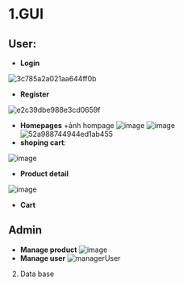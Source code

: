 # **1.GUI**
## User: 
- **Login**

![3c785a2a021aa644ff0b](https://github.com/user-attachments/assets/c412e0e1-4d06-4bda-9fa4-18d7ed17f9ac)

- **Register**

![e2c39dbe988e3cd0659f](https://github.com/user-attachments/assets/d0b11413-5f80-4169-ba11-6c87b101cab4)

- **Homepages**
+ảnh hompage
![image](https://github.com/user-attachments/assets/afa33271-ecef-48ef-af62-9fb59010143c)
![image](https://github.com/user-attachments/assets/8b63f2f4-97c9-4982-af99-cf759684793f)
![52a988744944ed1ab455](https://github.com/user-attachments/assets/fd31f9d2-e0a9-4ff1-bf17-7b4578cd70a4)
- **shoping cart**:

![image](https://github.com/user-attachments/assets/648dc3fe-9e22-419e-8123-ffc6889e81a3)

- **Product detail**

![image](https://github.com/user-attachments/assets/b434fb8a-de98-4009-ba68-1ffca7ba241c)


- **Cart**
## Admin 
- **Manage product**
 ![image](https://github.com/user-attachments/assets/dc1c3806-d87f-4432-ab7c-8e931894972e)
- **Manage user** 
![managerUser](https://github.com/user-attachments/assets/d157634b-3d46-4d22-809b-a210e9582d94)

2. Data base
